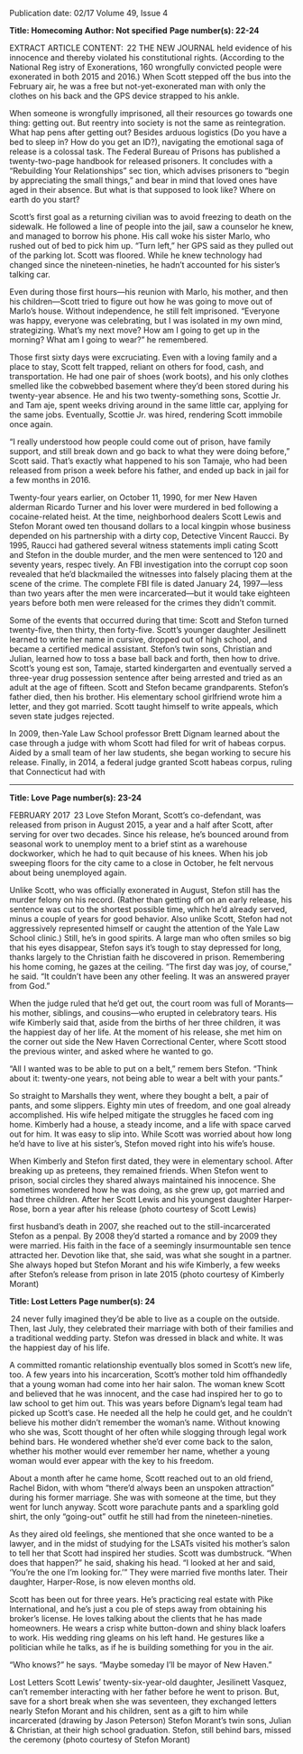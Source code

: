 Publication date: 02/17
Volume 49, Issue 4

**Title: Homecoming**
**Author: Not specified**
**Page number(s): 22-24**

EXTRACT ARTICLE CONTENT:
 22
THE  NEW  JOURNAL
held evidence of his innocence and thereby violated his 
constitutional rights. (According to the National Reg­
istry of Exonerations, 160 wrongfully convicted people 
were exonerated in both 2015 and 2016.) When Scott 
stepped off the bus into the February air, he was a free 
but not-yet-exonerated man with only the clothes on his 
back and the GPS device strapped to his ankle.

When someone is wrongfully imprisoned, all their 
resources go towards one thing: getting out. But reentry 
into society is not the same as reintegration. What hap­
pens after getting out? Besides arduous logistics (Do 
you have a bed to sleep in? How do you get an ID?), 
navigating the emotional saga of release is a colossal 
task. The Federal Bureau of Prisons has published a 
twenty-two-page handbook for released prisoners. It 
concludes with a “Rebuilding Your Relationships” sec­
tion, which advises prisoners to “begin by appreciating 
the small things,” and bear in mind that loved ones 
have aged in their absence. But what is that supposed 
to look like? Where on earth do you start? 

Scott’s first goal as a returning civilian was to avoid 
freezing to death on the sidewalk. He followed a line 
of people into the jail, saw a counselor he knew, and 
managed to borrow his phone. His call woke his sister 
Marlo, who rushed out of bed to pick him up. “Turn 
left,” her GPS said as they pulled out of the parking 
lot. Scott was floored. While he knew technology 
had changed since the nineteen-nineties, he hadn’t 
accounted for his sister’s talking car.

Even during those first hours—his reunion with 
Marlo, his mother, and then his children—Scott tried 
to figure out how he was going to move out of Marlo’s 
house. Without independence, he still felt imprisoned.
“Everyone was happy, everyone was celebrating, but 
I was isolated in my own mind, strategizing. What’s my 
next move? How am I going to get up in the morning? 
What am I going to wear?” he remembered.

Those first sixty days were excruciating. Even with 
a loving family and a place to stay, Scott felt trapped, 
reliant on others for food, cash, and transportation. He 
had one pair of shoes (work boots), and his only clothes 
smelled like the cobwebbed basement where they’d 
been stored during his twenty-year absence. He and 
his two twenty-something sons, Scottie Jr. and Tam­
aje, spent weeks driving around in the same little car, 
applying for the same jobs. Eventually, Scottie Jr. was 
hired, rendering Scott immobile once again.

“I really understood how people could come out of 
prison, have family support, and still break down and 
go back to what they were doing before,” Scott said. 
That’s exactly what happened to his son Tamaje, who 
had been released from prison a week before his father, 
and ended up back in jail for a few months in 2016. 

Twenty-four years earlier, on October 11, 1990, for­
mer New Haven alderman Ricardo Turner and his 
lover were murdered in bed following a cocaine-related 
heist. At the time, neighborhood dealers Scott Lewis 
and Stefon Morant owed ten thousand dollars to a local 
kingpin whose business depended on his partnership 
with a dirty cop, Detective Vincent Raucci. By 1995, 
Raucci had gathered several witness statements impli­
cating Scott and Stefon in the double murder, and the 
men were sentenced to 120 and seventy years, respec­
tively. An FBI investigation into the corrupt cop soon 
revealed that he’d blackmailed the witnesses into falsely 
placing them at the scene of the crime. The complete 
FBI file is dated January 24, 1997—less than two years 
after the men were incarcerated—but it would take 
eighteen years before both men were released for the 
crimes they didn’t commit.


Some of the events that occurred during that time: 
Scott and Stefon turned twenty-five, then thirty, then 
forty-five. Scott’s younger daughter Jesilinett learned to 
write her name in cursive, dropped out of high school, 
and became a certified medical assistant. Stefon’s twin 
sons, Christian and Julian, learned how to toss a base­
ball back and forth, then how to drive. Scott’s young­
est son, Tamaje, started kindergarten and eventually 
served a three-year drug possession sentence after being 
arrested and tried as an adult at the age of fifteen. Scott 
and Stefon became grandparents. Stefon’s father died, 
then his brother. His elementary school girlfriend wrote 
him a letter, and they got married. Scott taught himself 
to write appeals, which seven state judges rejected.

In 2009, then-Yale Law School professor Brett Dignam 
learned about the case through a judge with whom Scott 
had filed for writ of habeas corpus. Aided by a small 
team of her law students, she began working to secure 
his release. Finally, in 2014, a federal judge granted 
Scott habeas corpus, ruling that Connecticut had with­


---

**Title: Love**
**Page number(s): 23-24**

FEBRUARY 2017
 23
Love
Stefon Morant, Scott’s co-defendant, was released 
from prison in August 2015, a year and a half after Scott, 
after serving for over two decades. Since his release, 
he’s bounced around from seasonal work to unemploy­
ment to a brief stint as a warehouse dockworker, which 
he had to quit because of his knees. When his job 
sweeping floors for the city came to a close in October, 
he felt nervous about being unemployed again.

Unlike Scott, who was officially exonerated in August, 
Stefon still has the murder felony on his record. (Rather 
than getting off on an early release, his sentence was cut 
to the shortest possible time, which he’d already served, 
minus a couple of years for good behavior. Also unlike 
Scott, Stefon had not aggressively represented himself 
or caught the attention of the Yale Law School clinic.) 
Still, he’s in good spirits. A large man who often smiles 
so big that his eyes disappear, Stefon says it’s tough to 
stay depressed for long, thanks largely to the Christian 
faith he discovered in prison. Remembering his home­
coming, he gazes at the ceiling.
“The first day was joy, of course,” he said. “It couldn’t 
have been any other feeling. It was an answered prayer 
from God.”

When the judge ruled that he’d get out, the court­
room was full of Morants—his mother, siblings, and 
cousins—who erupted in celebratory tears. His wife 
Kimberly said that, aside from the births of her three 
children, it was the happiest day of her life. At the 
moment of his release, she met him on the corner out­
side the New Haven Correctional Center, where Scott 
stood the previous winter, and asked where he wanted 
to go.

“All I wanted was to be able to put on a belt,” remem­
bers Stefon. “Think about it: twenty-one years, not 
being able to wear a belt with your pants.”

So straight to Marshalls they went, where they bought 
a belt, a pair of pants, and some slippers. Eighty min­
utes of freedom, and one goal already accomplished. 
His wife helped mitigate the struggles he faced com­
ing home. Kimberly had a house, a steady income, and 
a life with space carved out for him. It was easy to slip 
into. While Scott was worried about how long he’d 
have to live at his sister’s, Stefon moved right into his 
wife’s house.

When Kimberly and Stefon first dated, they were in 
elementary school. After breaking up as preteens, they 
remained friends. When Stefon went to prison, social 
circles they shared always maintained his innocence. 
She sometimes wondered how he was doing, as she 
grew up, got married and had three children. After her 
Scott Lewis and his youngest daughter Harper-Rose, born a 
year after his release (photo courtesy of Scott Lewis)

first husband’s death in 2007, she reached out to the 
still-incarcerated Stefon as a penpal. By 2008 they’d 
started a romance and by 2009 they were married. His 
faith in the face of a seemingly insurmountable sen­
tence attracted her. Devotion like that, she said, was 
what she sought in a partner. She always hoped but 
Stefon Morant and his wife Kimberly, a few weeks 
after Stefon’s release from prison in late 2015 (photo 
courtesy of Kimberly Morant)



**Title: Lost Letters**
**Page number(s): 24**

 24
never fully imagined they’d be able to live as a couple 
on the outside. Then, last July, they celebrated their 
marriage with both of their families and a traditional 
wedding party. Stefon was dressed in black and white. 
It was the happiest day of his life.   

A committed romantic relationship eventually blos­
somed in Scott’s new life, too. A few years into his 
incarceration, Scott’s mother told him offhandedly 
that a young woman had come into her hair salon. The 
woman knew Scott and believed that he was innocent, 
and the case had inspired her to go to law school to get 
him out. This was years before Dignam’s legal team 
had picked up Scott’s case. He needed all the help he 
could get, and he couldn’t believe his mother didn’t 
remember the woman’s name. Without knowing who 
she was, Scott thought of her often while slogging 
through legal work behind bars. He wondered whether 
she’d ever come back to the salon, whether his mother 
would ever remember her name, whether a young 
woman would ever appear with the key to his freedom.

About a month after he came home, Scott reached 
out to an old friend, Rachel Bidon, with whom “there’d 
always been an unspoken attraction” during his former 
marriage. She was with someone at the time, but they 
went for lunch anyway. Scott wore parachute pants and 
a sparkling gold shirt, the only “going-out” outfit he 
still had from the nineteen-nineties.

As they aired old feelings, she mentioned that she 
once wanted to be a lawyer, and in the midst of studying 
for the LSATs visited his mother’s salon to tell her that 
Scott had inspired her studies. Scott was dumbstruck. 
“When does that happen?” he said, shaking his head. “I 
looked at her and said, ‘You’re the one I’m looking for.’” 
They were married five months later. Their daughter, 
Harper-Rose, is now eleven months old.

Scott has been out for three years. He’s practicing 
real estate with Pike International, and he’s just a cou­
ple of steps away from obtaining his broker’s license. 
He loves talking about the clients that he has made 
homeowners. He wears a crisp white button-down and 
shiny black loafers to work. His wedding ring gleams 
on his left hand. He gestures like a politician while he 
talks, as if he is building something for you in the air.

“Who knows?” he says. “Maybe someday I’ll be 
mayor of New Haven.” 

Lost Letters
Scott Lewis’ twenty-six-year-old daughter, Jesilinett 
Vasquez, can’t remember interacting with her father 
before he went to prison. But, save for a short break 
when she was seventeen, they exchanged letters nearly 
Stefon Morant and his children, sent as a gift to him 
while incarcerated  (drawing by Jason Peterson) 
Stefon Morant’s twin sons, Julian & Christian, 
at their high school graduation. Stefon, still 
behind bars, missed the ceremony 
(photo courtesy of Stefon Morant)